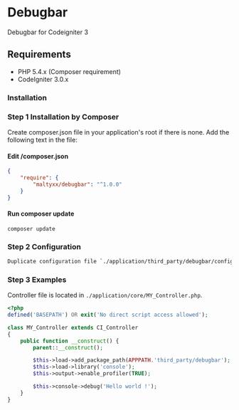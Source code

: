 # Debugbar
Debugbar for Codeigniter 3

## Requirements

- PHP 5.4.x (Composer requirement)
- CodeIgniter 3.0.x

### Installation
### Step 1 Installation by Composer
Create composer.json file in your application's root if there is none. Add the following text in the file:
#### Edit /composer.json
```json
{
    "require": {
        "maltyxx/debugbar": "^1.0.0"
    }
}
```
#### Run composer update
```shell
composer update
```
### Step 2 Configuration
```txt
Duplicate configuration file `./application/third_party/debugbar/config/profiler.php` in `./application/config/profiler.php`.
```

### Step 3 Examples
Controller file is located in `./application/core/MY_Controller.php`.
```php
<?php
defined('BASEPATH') OR exit('No direct script access allowed');

class MY_Controller extends CI_Controller
{
    public function __construct() {
        parent::__construct();

        $this->load->add_package_path(APPPATH.'third_party/debugbar');
        $this->load->library('console');
        $this->output->enable_profiler(TRUE);

        $this->console->debug('Hello world !');
    }
}
```